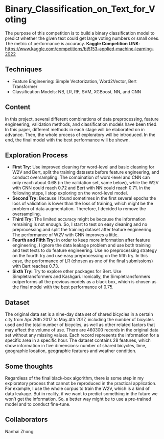 # Binary_Classification_on_Text_for_Voting
The purpose of this competition is to build a binary classification model to predict whether the given text could get large voting numbers or small ones. The metric of performance is accuracy.
**Kaggle Competition LINK**: https://www.kaggle.com/competitions/bt5153-applied-machine-learning-2022

## Techniques
- Feature Engineering: Simple Vectorization, Word2Vector, Bert Transformer
- Classification Models: NB, LR, RF, SVM, XGBoost, NN, and CNN

## Content
In this project, several different combinations of data preprocessing, feature engineering, validation methods, and classification models have been tried. In this paper, different methods in each stage will be elaborated on in advance. Then, the whole process of exploratory will be introduced. In the end, the final model with the best performance will be shown.

## Exploration Process
- **First Try:** Use improved cleaning for word-level and basic cleaning for W2V and Bert, split the training datasets before feature engineering, and conduct oversampling. The combination of word-level and CNN can only reach about 0.68 (in the validation set, same below), while the W2V with CNN could reach 0.72 and Bert with NN could reach 0.71. In the following steps, I stop exploring on the word-level model.
- **Second Try:** Because I found sometimes in the first several epochs the loss of validation is lower than the loss of training, which might be the problem of data augmentation. Therefore, I decided to remove the oversampling.
- **Third Try:** The limited accuracy might be because the information remaining is not enough. So, I start to test on easy cleaning and no preprocessing and split the training dataset after feature engineering. The performance of W2V with CNN improves a little.
- **Fourth and Fifth Try:** In order to keep more information after feature engineering, I ignore the data leakage problem and use both training and test texts to do feature engineering. Use no preprocessing strategy on the fourth try and use easy preprocessing on the fifth try. In this case, the performance of LR (chosen as one of the final submissions) with Bert reaches 0.73. 
- **Sixth Try:** Try to explore other packages for Bert. Use Simpletransformers and Kashgari. Ironically, the Simpletransformers outperforms all the previous models as a black box, which is chosen as the final model with the best performance of 0.75.

## Dataset
The original data set is a nine-day data set of shared bicycles in a certain city from Apr.26th 2017 to May.4th 2017, including the number of bicycles used and the total number of bicycles, as well as other related factors that may affect the volume of use. There are 460300 records in the original data set without any missing values. Each record represents the information for a specific area in a specific hour. The dataset contains 28 features, which show information in five dimensions: number of shared bicycles, time, geographic location, geographic features and weather condition.

## Some thoughts
Regardless of the final black-box algorithm, there is some step in my exploratory process that cannot be reproduced in the practical application. For example, I use the whole corpus to train the W2V, which is a kind of data leakage. But in reality, if we want to predict something in the future we won’t get the information. So, a better way might be to use a pre-trained model and to conduct fine-tune.

## Collaborators
Nanhai Zhong
